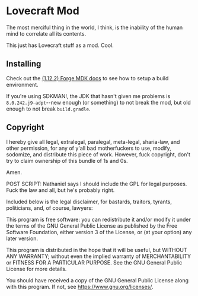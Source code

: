 # Lovecraft Mod
The most merciful thing in the world, I think, is the inability of the human mind to correlate all its contents.

This just has Lovecraft stuff as a mod. Cool.

## Installing
Check out the [(1.12.2) Forge MDK docs](https://mcforge.readthedocs.io/en/1.12.x/)
to see how to setup a build environment.

If you're using SDKMAN!, the JDK that hasn't given me problems is `8.0.242.j9-adpt`--new enough (or something) to not break the mod, but old enough to not break `build.gradle`.

## Copyright
I hereby give all legal, extralegal, paralegal, meta-legal, sharia-law, and other permission,
for any of y'all bad motherfuckers to
use, modify, sodomize, and distribute this piece of work.
However,
fuck copyright, don't try to claim ownership of this bundle of 1s and 0s.

Amen.

POST SCRIPT:
Nathaniel says I should include the GPL for legal purposes.
Fuck the law and all, but he's probably right.

Included below is the legal disclaimer, for bastards, traitors, tyrants, politicians, and, of course, lawyers:

This program is free software: you can redistribute it and/or modify
it under the terms of the GNU General Public License as published by
the Free Software Foundation, either version 3 of the License, or
(at your option) any later version.

This program is distributed in the hope that it will be useful,
but WITHOUT ANY WARRANTY; without even the implied warranty of
MERCHANTABILITY or FITNESS FOR A PARTICULAR PURPOSE.  See the
GNU General Public License for more details.

You should have received a copy of the GNU General Public License
along with this program.  If not, see https://www.gnu.org/licenses/.
